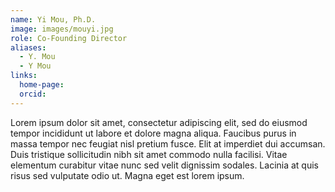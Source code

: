 ```yaml
---
name: Yi Mou, Ph.D.
image: images/mouyi.jpg
role: Co-Founding Director
aliases:
  - Y. Mou
  - Y Mou
links:
  home-page: 
  orcid: 
---
```


Lorem ipsum dolor sit amet, consectetur adipiscing elit, sed do eiusmod tempor incididunt ut labore et dolore magna aliqua.
Faucibus purus in massa tempor nec feugiat nisl pretium fusce.
Elit at imperdiet dui accumsan.
Duis tristique sollicitudin nibh sit amet commodo nulla facilisi.
Vitae elementum curabitur vitae nunc sed velit dignissim sodales.
Lacinia at quis risus sed vulputate odio ut.
Magna eget est lorem ipsum.

